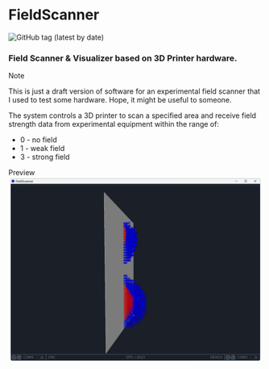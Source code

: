 # FieldScanner

![GitHub tag (latest by date)](https://img.shields.io/github/v/tag/sps-tech-lab/FieldScanner?label=version)


### Field Scanner & Visualizer based on 3D Printer hardware.

> [!NOTE]
> This is just a draft version of software for an experimental field scanner that I used to test some hardware.
> Hope, it might be useful to someone.

The system controls a 3D printer to scan a specified area and receive field strength data from experimental equipment within the range of:
- 0 - no field
- 1 - weak field
- 3 - strong field

Preview
![Appearence](.//Readme/readme_view.png)